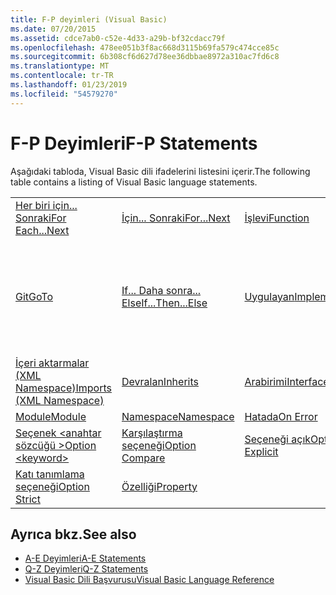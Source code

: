```yaml
---
title: F-P deyimleri (Visual Basic)
ms.date: 07/20/2015
ms.assetid: cdce7ab0-c52e-4d33-a29b-bf32cdacc79f
ms.openlocfilehash: 478ee051b3f8ac668d3115b69fa579c474cce85c
ms.sourcegitcommit: 6b308cf6d627d78ee36dbbae8972a310ac7fd6c8
ms.translationtype: MT
ms.contentlocale: tr-TR
ms.lasthandoff: 01/23/2019
ms.locfileid: "54579270"
---
```

# <a name="f-p-statements"></a><span data-ttu-id="94077-102">F-P Deyimleri</span><span class="sxs-lookup"><span data-stu-id="94077-102">F-P Statements</span></span>
<span data-ttu-id="94077-103">Aşağıdaki tabloda, Visual Basic dili ifadelerini listesini içerir.</span><span class="sxs-lookup"><span data-stu-id="94077-103">The following table contains a listing of Visual Basic language statements.</span></span>  
  
|||||  
|---|---|---|---|  
|[<span data-ttu-id="94077-104">Her biri için... Sonraki</span><span class="sxs-lookup"><span data-stu-id="94077-104">For Each...Next</span></span>](../../../visual-basic/language-reference/statements/for-each-next-statement.md)|[<span data-ttu-id="94077-105">İçin... Sonraki</span><span class="sxs-lookup"><span data-stu-id="94077-105">For...Next</span></span>](../../../visual-basic/language-reference/statements/for-next-statement.md)|[<span data-ttu-id="94077-106">İşlevi</span><span class="sxs-lookup"><span data-stu-id="94077-106">Function</span></span>](../../../visual-basic/language-reference/statements/function-statement.md)|[<span data-ttu-id="94077-107">Al</span><span class="sxs-lookup"><span data-stu-id="94077-107">Get</span></span>](../../../visual-basic/language-reference/statements/get-statement.md)|  
|[<span data-ttu-id="94077-108">Git</span><span class="sxs-lookup"><span data-stu-id="94077-108">GoTo</span></span>](../../../visual-basic/language-reference/statements/goto-statement.md)|[<span data-ttu-id="94077-109">If... Daha sonra... Else</span><span class="sxs-lookup"><span data-stu-id="94077-109">If...Then...Else</span></span>](../../../visual-basic/language-reference/statements/if-then-else-statement.md)|[<span data-ttu-id="94077-110">Uygulayan</span><span class="sxs-lookup"><span data-stu-id="94077-110">Implements</span></span>](../../../visual-basic/language-reference/statements/implements-statement.md)|[<span data-ttu-id="94077-111">İçeri aktarmalar (.NET Namespace ve türü)</span><span class="sxs-lookup"><span data-stu-id="94077-111">Imports (.NET Namespace and Type)</span></span>](../../../visual-basic/language-reference/statements/imports-statement-net-namespace-and-type.md)|  
|[<span data-ttu-id="94077-112">İçeri aktarmalar (XML Namespace)</span><span class="sxs-lookup"><span data-stu-id="94077-112">Imports (XML Namespace)</span></span>](../../../visual-basic/language-reference/statements/imports-statement-xml-namespace.md)|[<span data-ttu-id="94077-113">Devralan</span><span class="sxs-lookup"><span data-stu-id="94077-113">Inherits</span></span>](../../../visual-basic/language-reference/statements/inherits-statement.md)|[<span data-ttu-id="94077-114">Arabirimi</span><span class="sxs-lookup"><span data-stu-id="94077-114">Interface</span></span>](../../../visual-basic/language-reference/statements/interface-statement.md)|[<span data-ttu-id="94077-115">Orta</span><span class="sxs-lookup"><span data-stu-id="94077-115">Mid</span></span>](../../../visual-basic/language-reference/statements/mid-statement.md)|  
|[<span data-ttu-id="94077-116">Module</span><span class="sxs-lookup"><span data-stu-id="94077-116">Module</span></span>](../../../visual-basic/language-reference/statements/module-statement.md)|[<span data-ttu-id="94077-117">Namespace</span><span class="sxs-lookup"><span data-stu-id="94077-117">Namespace</span></span>](../../../visual-basic/language-reference/statements/namespace-statement.md)|[<span data-ttu-id="94077-118">Hatada</span><span class="sxs-lookup"><span data-stu-id="94077-118">On Error</span></span>](../../../visual-basic/language-reference/statements/on-error-statement.md)|[<span data-ttu-id="94077-119">İşleci</span><span class="sxs-lookup"><span data-stu-id="94077-119">Operator</span></span>](../../../visual-basic/language-reference/statements/operator-statement.md)|  
|[<span data-ttu-id="94077-120">Seçenek \<anahtar sözcüğü ></span><span class="sxs-lookup"><span data-stu-id="94077-120">Option \<keyword></span></span>](../../../visual-basic/language-reference/statements/option-keyword-statement.md)|[<span data-ttu-id="94077-121">Karşılaştırma seçeneği</span><span class="sxs-lookup"><span data-stu-id="94077-121">Option Compare</span></span>](../../../visual-basic/language-reference/statements/option-compare-statement.md)|[<span data-ttu-id="94077-122">Seçeneği açık</span><span class="sxs-lookup"><span data-stu-id="94077-122">Option Explicit</span></span>](../../../visual-basic/language-reference/statements/option-explicit-statement.md)|[<span data-ttu-id="94077-123">Option Infer</span><span class="sxs-lookup"><span data-stu-id="94077-123">Option Infer</span></span>](../../../visual-basic/language-reference/statements/option-infer-statement.md)|  
|[<span data-ttu-id="94077-124">Katı tanımlama seçeneği</span><span class="sxs-lookup"><span data-stu-id="94077-124">Option Strict</span></span>](../../../visual-basic/language-reference/statements/option-strict-statement.md)|[<span data-ttu-id="94077-125">Özelliği</span><span class="sxs-lookup"><span data-stu-id="94077-125">Property</span></span>](../../../visual-basic/language-reference/statements/property-statement.md)|||  
  
## <a name="see-also"></a><span data-ttu-id="94077-126">Ayrıca bkz.</span><span class="sxs-lookup"><span data-stu-id="94077-126">See also</span></span>
- [<span data-ttu-id="94077-127">A-E Deyimleri</span><span class="sxs-lookup"><span data-stu-id="94077-127">A-E Statements</span></span>](../../../visual-basic/language-reference/statements/a-e-statements.md)
- [<span data-ttu-id="94077-128">Q-Z Deyimleri</span><span class="sxs-lookup"><span data-stu-id="94077-128">Q-Z Statements</span></span>](../../../visual-basic/language-reference/statements/q-z-statements.md)
- [<span data-ttu-id="94077-129">Visual Basic Dili Başvurusu</span><span class="sxs-lookup"><span data-stu-id="94077-129">Visual Basic Language Reference</span></span>](../../../visual-basic/language-reference/index.md)
